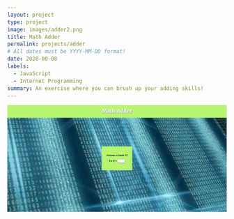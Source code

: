 ```yaml
---
layout: project
type: project
image: images/adder2.png
title: Math Adder
permalink: projects/adder
# All dates must be YYYY-MM-DD format!
date: 2020-09-08
labels:
  - JavaScript
  - Internet Programming
summary: An exercise where you can brush up your adding skills!
---
```


<img class="ui image" src="../images/adder.png">
